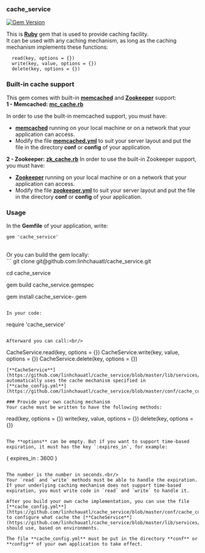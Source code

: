 ### cache_service
[![Gem Version](https://badge.fury.io/rb/cache_service.svg)](http://badge.fury.io/rb/cache_service)

This is [**Ruby**](https://www.ruby-lang.org/) gem that is used to provide caching facility.<br/>
It can be used with any caching mechanism, as long as the caching mechanism implements these functions:
```
  read(key, options = {})
  write(key, value, options = {})
  delete(key, options = {})
```

### Built-in cache support
This gem comes with built-in [**memcached**](http://memcached.org/)  and [**Zookeeper**](http://zookeeper.apache.org) support:<br/>
**1 - Memcached:** [**mc_cache.rb**](https://github.com/linhchauatl/cache_service/blob/master/lib/caches/mc_cache.rb)

In order to use the built-in memcached support, you must have:
- [**memcached**](http://memcached.org/) running on your local machine or on a network that your application can access.
- Modify the file [**memcached.yml**](https://github.com/linhchauatl/cache_service/blob/master/conf/memcached.yml) to suit your server layout and put the file in the directory **conf** or **config** of your application.

**2 - Zookeeper:** [**zk_cache.rb**](https://github.com/linhchauatl/cache_service/blob/master/lib/caches/zk_cache.rb)
In order to use the built-in Zookeeper support, you must have:
- [**Zookeeper**](http://zookeeper.apache.org) running on your local machine or on a network that your application can access.
- Modify the file [**zookeeper.yml**](https://github.com/linhchauatl/cache_service/blob/master/conf/zookeeper.yml) to suit your server layout and put the file in the directory **conf** or **config** of your application.


### Usage
In the **Gemfile** of your application, write:<br/>
```
gem 'cache_service'
```

<br/>
Or you can build the gem locally:<br/>
```
git clone git@github.com:linhchauatl/cache_service.git

cd cache_service

gem build cache_service.gemspec

gem install cache_service-<VERSION>.gem
```

In your code:
```
require 'cache_service'
```

Afterward you can call:<br/>
```
  CacheService.read(key, options = {})
  CacheService.write(key, value, options = {})
  CacheService.delete(key, options = {})
```
[**CacheService**](https://github.com/linhchauatl/cache_service/blob/master/lib/services/cache_service.rb) automatically uses the cache mechanism specified in [**cache_config.yml**](https://github.com/linhchauatl/cache_service/blob/master/conf/cache_config.yml)

### Provide your own caching mechanism
Your cache must be written to have the following methods:
```
  read(key, options = {})
  write(key, value, options = {})
  delete(key, options = {})
```

The **options** can be empty. But if you want to support time-based expiration, it must has the key `:expires_in`, for example:
```
{ expires_in : 3600 }
```

The number is the number in seconds.<br/>
Your `read` and `write` methods must be able to handle the expiration. If your underlying caching mechanism does not support time-based expiration, you must write code in `read` and `write` to handle it.

After you build your own cache implementation, you can use the file [**cache_config.yml**](https://github.com/linhchauatl/cache_service/blob/master/conf/cache_config.yml) to configure what cache the [**CacheService**](https://github.com/linhchauatl/cache_service/blob/master/lib/services/cache_service.rb) should use, based on environments.

The file **cache_config.yml** must be put in the directory **conf** or **config** of your own application to take effect.
